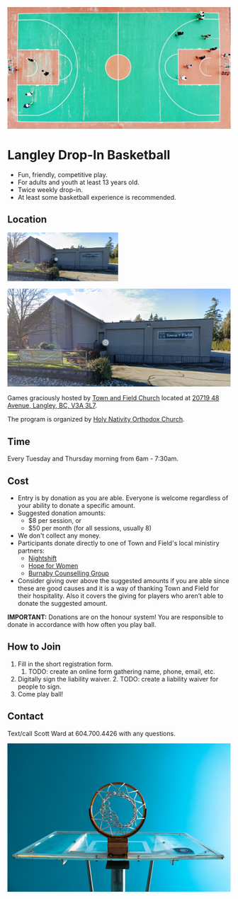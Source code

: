 ![Basketball Court](court-from-top.jpg)
# **Langley Drop-In Basketball**

* Fun, friendly, competitive play.
* For adults and youth at least 13 years old.
* Twice weekly drop-in.
* At least some basketball experience is recommended.

## **Location**

<img src="town-and-field-church.png" alt="Town and Field Church" width="250"/>

![Town and Field Church](town-and-field-church.png)

Games graciously hosted by [Town and Field Church](https://townandfield.ca/) located at [20719 48 Avenue, Langley, BC, V3A 3L7](https://goo.gl/maps/283R8xNWTGZxmEnH8).

The program is organized by [Holy Nativity Orthodox Church](https://www.holynativitychurch.ca/).


## **Time**

Every Tuesday and Thursday morning from 6am - 7:30am.


## **Cost**

* Entry is by donation as you are able. Everyone is welcome regardless of your ability to donate a specific amount.
* Suggested donation amounts:
    * $8 per session, or
    * $50 per month (for all sessions, usually 8)
* We don't collect any money.
* Participants donate directly to one of Town and Field's local ministiry partners:
  *  [Nightshift](https://nightshiftministries.org/donate/)
  *  [Hope for Women](https://www.hopeforwomen.ca/?form=FUNUCMFYHQY)
  *  [Burnaby Counselling Group](https://counsellinggroup.org/donate/)
* Consider giving over above the suggested amounts if you are able since these are good causes and it is a way of thanking Town and Field for their hospitality. Also it covers the giving for players who aren’t able to donate the suggested amount.

**IMPORTANT:** Donations are on the honour system! You are responsible to donate in accordance with how often you play ball.


## **How to Join**



1. Fill in the short registration form.
    1. TODO: create an online form gathering name, phone, email, etc.
2. Digitally sign the liability waiver.
    2. TODO: create a liability waiver for people to sign.
3. Come play ball!


## **Contact**

Text/call Scott Ward at 604.700.4426 with any questions.

![Hoop From Below](hoop-from-below.jpg)


